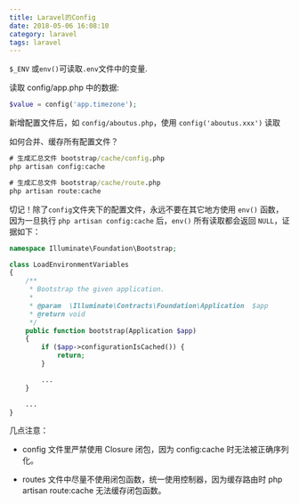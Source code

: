 ```yaml
---
title: Laravel的Config
date: 2018-05-06 16:08:10
category: laravel
tags: laravel
---
```

`$_ENV` 或` env() `可读取` .env `文件中的变量.

读取 config/app.php 中的数据:
```php
$value = config('app.timezone');
```

新增配置文件后，如 `config/aboutus.php`，使用 `config('aboutus.xxx')` 读取
<!-- more -->
如何合并、缓存所有配置文件？
```cmd
# 生成汇总文件 bootstrap/cache/config.php
php artisan config:cache

# 生成汇总文件 bootstrap/cache/route.php
php artisan route:cache
```

切记！除了` config `文件夹下的配置文件，永远不要在其它地方使用 `env()` 函数，因为一旦执行 `php artisan config:cache` 后，`env()` 所有读取都会返回 `NULL`，证据如下：

```php
namespace Illuminate\Foundation\Bootstrap;

class LoadEnvironmentVariables
{
    /**
     * Bootstrap the given application.
     *
     * @param  \Illuminate\Contracts\Foundation\Application  $app
     * @return void
     */
    public function bootstrap(Application $app)
    {
        if ($app->configurationIsCached()) {
            return;
        }

        ...
    }

    ...
}
```

几点注意：

- config 文件里严禁使用 Closure 闭包，因为 config:cache 时无法被正确序列化。

- routes 文件中尽量不使用闭包函数，统一使用控制器，因为缓存路由时 php artisan route:cache 无法缓存闭包函数。

